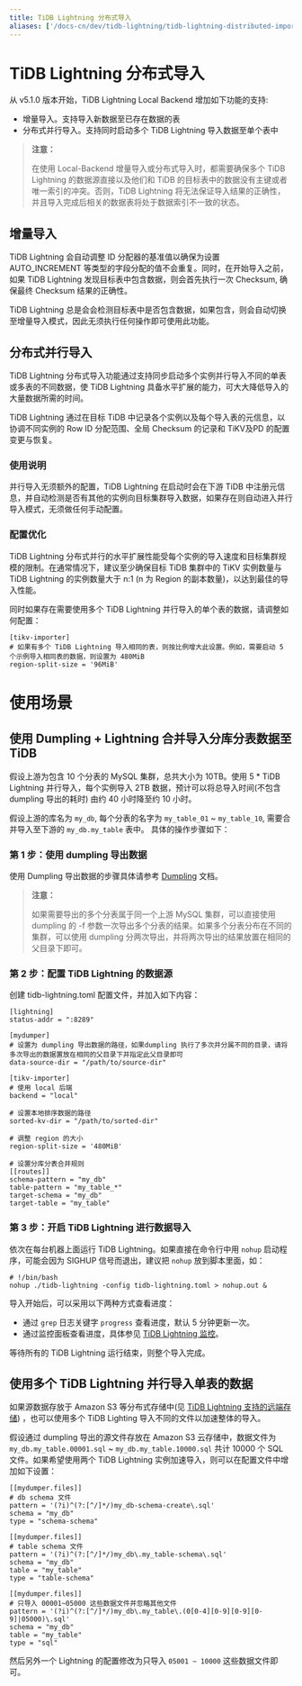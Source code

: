 ```yaml
---
title: TiDB Lightning 分布式导入
aliases: ['/docs-cn/dev/tidb-lightning/tidb-lightning-distributed-import/','/docs-cn/dev/reference/tools/tidb-lightning/distributed-import/']
---
```


# TiDB Lightning 分布式导入

从 v5.1.0 版本开始，TiDB Lightning Local Backend 增加如下功能的支持:

- 增量导入。支持导入新数据至已存在数据的表
- 分布式并行导入。支持同时启动多个 TiDB Lightning 导入数据至单个表中

> **注意：**
>
> 在使用 Local-Backend 增量导入或分布式导入时，都需要确保多个 TiDB Lightning 的数据源直接以及他们和 TiDB 的目标表中的数据没有主键或者唯一索引的冲突。否则，TiDB Lightning 将无法保证导入结果的正确性，并且导入完成后相关的数据表将处于数据索引不一致的状态。

## 增量导入

TiDB Lightning 会自动调整 ID 分配器的基准值以确保为设置 AUTO_INCREMENT 等类型的字段分配的值不会重复。同时，在开始导入之前，如果 TiDB Lightning 发现目标表中包含数据，则会首先执行一次 Checksum, 确保最终 Checksum 结果的正确性。

TiDB Lightning 总是会会检测目标表中是否包含数据，如果包含，则会自动切换至增量导入模式，因此无须执行任何操作即可使用此功能。

## 分布式并行导入

TiDB Lightning 分布式导入功能通过支持同步启动多个实例并行导入不同的单表或多表的不同数据，使 TiDB Lightning 具备水平扩展的能力，可大大降低导入的大量数据所需的时间。

TiDB Lightning 通过在目标 TiDB 中记录各个实例以及每个导入表的元信息，以协调不同实例的 Row ID 分配范围、全局 Checksum 的记录和 TiKV及PD 的配置变更与恢复。

### 使用说明

并行导入无须额外的配置，TiDB Lightning 在启动时会在下游 TiDB 中注册元信息，并自动检测是否有其他的实例向目标集群导入数据，如果存在则自动进入并行导入模式，无须做任何手动配置。

### 配置优化

TiDB Lightning 分布式并行的水平扩展性能受每个实例的导入速度和目标集群规模的限制。在通常情况下，建议至少确保目标 TiDB 集群中的 TiKV 实例数量与 TiDB Lightning 的实例数量大于 n:1 (n 为 Region 的副本数量)，以达到最佳的导入性能。

同时如果存在需要使用多个 TiDB Lightning 并行导入的单个表的数据，请调整如何配置：
```
[tikv-importer]
# 如果有多个 TiDB Lightning 导入相同的表，则按比例增大此设置。例如，需要启动 5 个示例导入相同表的数据，则设置为 480MiB 
region-split-size = '96MiB'
```

# 使用场景

## 使用 Dumpling + Lightning 合并导入分库分表数据至 TiDB

假设上游为包含 10 个分表的 MySQL 集群，总共大小为 10TB。使用 5 * TiDB Lightning 并行导入，每个实例导入 2TB 数据，预计可以将总导入时间(不包含 dumpling 导出的耗时) 由约 40 小时降至约 10 小时。

假设上游的库名为 `my_db`, 每个分表的名字为 `my_table_01` ~ `my_table_10`, 需要合并导入至下游的 `my_db.my_table` 表中。 具体的操作步骤如下：

### 第 1 步：使用 dumpling 导出数据

使用 Dumpling 导出数据的步骤具体请参考 [Dumpling](/dumpling-overview.md) 文档。

> **注意：**
>
> 如果需要导出的多个分表属于同一个上游 MySQL 集群，可以直接使用 dumpling 的 -f 参数一次导出多个分表的结果。如果多个分表分布在不同的集群，可以使用 dumpling 分两次导出，并将两次导出的结果放置在相同的父目录下即可。

### 第 2 步：配置 TiDB Lightning 的数据源

创建 tidb-lightning.toml 配置文件，并加入如下内容：

```
[lightning]
status-addr = ":8289"

[mydumper]
# 设置为 dumpling 导出数据的路径，如果dumpling 执行了多次并分属不同的目录，请将多次导出的数据置放在相同的父目录下并指定此父目录即可
data-source-dir = "/path/to/source-dir"

[tikv-importer]
# 使用 local 后端
backend = "local"

# 设置本地排序数据的路径
sorted-kv-dir = "/path/to/sorted-dir"

# 调整 region 的大小
region-split-size = '480MiB'

# 设置分库分表合并规则
[[routes]]
schema-pattern = "my_db"
table-pattern = "my_table_*"
target-schema = "my_db"
target-table = "my_table"
``` 

### 第 3 步：开启 TiDB Lightning 进行数据导入

依次在每台机器上面运行 TiDB Lightning。如果直接在命令行中用 `nohup` 启动程序，可能会因为 SIGHUP 信号而退出，建议把 `nohup` 放到脚本里面，如：

```
# !/bin/bash
nohup ./tidb-lightning -config tidb-lightning.toml > nohup.out &
```

导入开始后，可以采用以下两种方式查看进度：

- 通过 `grep` 日志关键字 `progress` 查看进度，默认 5 分钟更新一次。
- 通过监控面板查看进度，具体参见 [TiDB Lightning 监控](/tidb-lightning/monitor-tidb-lightning.md)。

等待所有的 TiDB Lightning 运行结束，则整个导入完成。

## 使用多个 TiDB Lightning 并行导入单表的数据

如果源数据存放于 Amazon S3 等分布式存储中(见 [TiDB Lightning 支持的远端存储](/br/backup-and-restore-storages.md)) ，也可以使用多个 TiDB Lighting 导入不同的文件以加速整体的导入。

假设通过 dumpling 导出的源文件存放在 Amazon S3 云存储中，数据文件为 `my_db.my_table.00001.sql` ~ `my_db.my_table.10000.sql` 共计 10000 个 SQL 文件。如果希望使用两个 TiDB Lightning 实例加速导入，则可以在配置文件中增加如下设置：

```
[[mydumper.files]]
# db schema 文件
pattern = '(?i)^(?:[^/]*/)my_db-schema-create\.sql'
schema = "my_db"
type = "schema-schema"

[[mydumper.files]]
# table schema 文件
pattern = '(?i)^(?:[^/]*/)my_db\.my_table-schema\.sql'
schema = "my_db"
table = "my_table"
type = "table-schema"

[[mydumper.files]]
# 只导入 00001~05000 这些数据文件并忽略其他文件
pattern = '(?i)^(?:[^/]*/)my_db\.my_table\.(0[0-4][0-9][0-9][0-9]|05000)\.sql'
schema = "my_db"
table = "my_table"
type = "sql"

```

然后另外一个 Lightning 的配置修改为只导入 `05001 ~ 10000` 这些数据文件即可。
